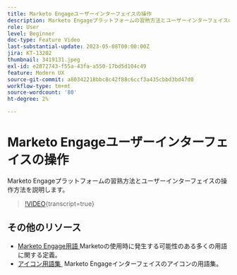 ```yaml
---
title: Marketo Engageユーザーインターフェイスの操作
description: Marketo Engageプラットフォームの習熟方法とユーザーインターフェイスの操作方法を説明します。
role: User
level: Beginner
doc-type: Feature Video
last-substantial-update: 2023-05-08T00:00:00Z
jira: KT-13202
thumbnail: 3419131.jpeg
exl-id: e2872743-f55a-43fa-a550-17bd5d104c49
feature: Modern UX
source-git-commit: a80342218bbc8c42f88c6ccf3a435cbbd3bd47d0
workflow-type: tm+mt
source-wordcount: '80'
ht-degree: 2%

---
```


# Marketo Engageユーザーインターフェイスの操作

Marketo Engageプラットフォームの習熟方法とユーザーインターフェイスの操作方法を説明します。

>[!VIDEO](https://video.tv.adobe.com/v/3450674/?learn=on&captions=jpn){transcript=true}

## その他のリソース

* [Marketo Engage用語 &#x200B;](https://experienceleague.adobe.com/docs/marketo/using/getting-started-with-marketo/marketo-glossary.html?lang=ja)
Marketoの使用時に発生する可能性のある多くの用語に関する定義。
* [&#x200B; アイコン用語集 &#x200B;](https://experienceleague.adobe.com/docs/marketo/using/product-docs/marketo-engage-modern-ux/icon-glossary.html?lang=ja)
Marketo Engageインターフェイスのアイコンの用語集。
